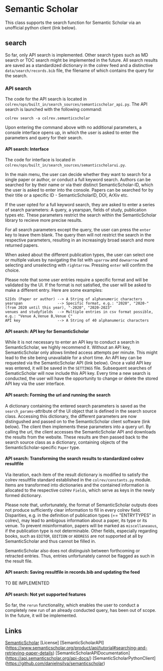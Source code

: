 # Semantic Scholar

This class supports the search function for Semantic Scholar via an unofficial python client (link below).

## search

So far, only API search is implemented. Other search types such as MD search or TOC search might be implemented in the future. All search results are saved as a standardized dictionary in the colrev feed and a distinctive `data/search/records.bib` file, the filename of which contains the query for the search. 

### API search

The code for the API search is located in `colrev/ops/built_in/search_sources/semanticscholar_api.py`.
The API search is launched with the following command:

```
colrev search -a colrev.semanticscholar
```

Upon entering the command above with no additional parameters, a console interface opens up, in which the user is asked to enter the parameters and query for their search. 

#### API search: Interface

The code for interface is located in `colrev/ops/built_in/search_sources/semanticscholarui.py`. 

In the main menu, the user can decide whether they want to search for a single paper or author, or conduct a full keyword search. Authors can be searched for by their name or via their distinct SemanticScholar-ID, which the user is asked to enter into the console. Papers can be searched for by their title or a specific ID - SemanticScholarID, DOI, ArXiv etc. 

If the user opted for a full keyword search, they are asked to enter a series of search parameters: A query, a yearspan, fields of study, publication types etc. These parameters restrict the search within the SemanticScholar library to recieve more precise results. 

For all search parameters except the query, the user can press the `enter` key to leave them blank. The query then will not restrict the search in the respective parameters, resulting in an increasingly broad search and more returned papers. 

When asked about the different publication types, the user can select one or multiple values by navigating the list with `uparrow` and `downarrow` and selecting and unselecting with `rightarrow`. Pressing `enter` will confirm the choice.

Please note that some user entries require a specific format and will be validated by the UI. If the format is not satisfied, the user will be asked to make a different entry. Here are some examples:

```
S2Ids (Paper or author) --> A String of alphanumeric characters
yearspan                --> Specific format, e.g.: "2020", "2020-" (from 2020 until this year), "-2020", "2020-2023"
venues and studyfields  --> Multiple entries in csv format possible, e.g.: "Venue A,Venue B,Venue C"
API key                 --> A String of 40 alphanumeric characters
```

#### API search: API key for SemanticScholar

While it is not necessary to enter an API key to conduct a search in SemanticScholar, we highly recommend it. Without an API key, SemanticScholar only allows limited access attempts per minute. This might lead to the site being unavailable for a short time. An API key can be requested via the SemanticScholar API (link below). Once a valid API key was entered, it will be saved in the `SETTINGS` file. Subsequent searches of SematicScholar will now include this API key. Every time a new search is conducted, the user will have the opportunity to change or delete the stored API key via the user interface.

#### API search: Forming the url and running the search

A dictionary containing the entered search parameters is saved as the `search_params`-attribute of the UI object that is defined in the search source class. Accessing this dictionary, the different parameters are now distingushed and passed on to the SemanticScholar client software (link below). The client then implements these parameters into a query url. By calling the url, the client accesses the SemanticScholar API and downloads the results from the website. These results are then passed back to the search source class as a dictionary, containing objects of the SemanticScholar-specific `Paper` type.

#### API search: Transforming the search results to standardized colrev resultfile

Via iteration, each item of the result dictionary is modified to satisfy the colrev resultfile standard established in the `colrev/constants.py` module. Items are transformed into dictionaries and the contained information is allocated to the respective colrev `Fields`, which serve as keys in the newly formed dictionary. 

Please note that, unfortunately, the format of SemanticScholar outputs does not produce sufficiently clear information to fill in every colrev field. Disparities, e.g. in the definition of publication types (== "ENTRYTYPES" in colrev), may lead to ambigous information about a paper, its type or its venue. To prevent misinformation, papers will be marked as `miscellaneaous`, if the publication type is not determinable. Other fields, especially regarding books, such as `EDITOR`, `EDITION` or `ADDRESS` are not supported at all by SemanticScholar and thus cannot be filled in. 

SemanticScholar also does not distinguish between forthcoming or retracted entries. Thus, entries unfortunately cannot be flagged as such in the result file. 

#### API search: Saving resultfile in records.bib and updating the feed

TO BE IMPLEMENTED

#### API search: Not yet supported features

So far, the `rerun` functionality, which enables the user to conduct a completely new run of an already conducted query, has been out of scope. In the future, it will be implemented. 

## Links
[SemanticScholar](https://www.semanticscholar.org)
[License]
[SemanticScholarAPI] (https://www.semanticscholar.org/product/api/tutorial#searching-and-retrieving-paper-details)
[SemanticScholarAPIDocumentation] (https://api.semanticscholar.org/api-docs/)
[SemanticScholarPythonClient] (https://github.com/danielnsilva/semanticscholar)
